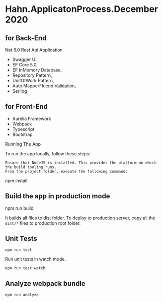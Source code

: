 # Hahn.ApplicatonProcess.December2020

## for Back-End

Net 5.0 Rest Api Application 

- Swagger UI,
- EF Core 5.0,
- EF InMemory Database,
- Repository Pattern,
- UnitOfWork Pattern,
- Auto MapperFluend Validation,
- Serilog 


## for Front-End

- Aurelia Framework
- Webpack
- Typescript
- Bootstrap

Running The App


To run the app locally, follow these steps:

    Ensure that NodeJS is installed. This provides the platform on which the build tooling runs.
    From the project folder, execute the following command:

  npm install

##  Build the app in production mode

  npm run build
  
It builds all files to dist folder. To deploy to production server, copy all the `dist/*` files to production root folder.

## Unit Tests

    npm run test

Run unit tests in watch mode.

    npm run test:watch


## Analyze webpack bundle

    npm run analyze
